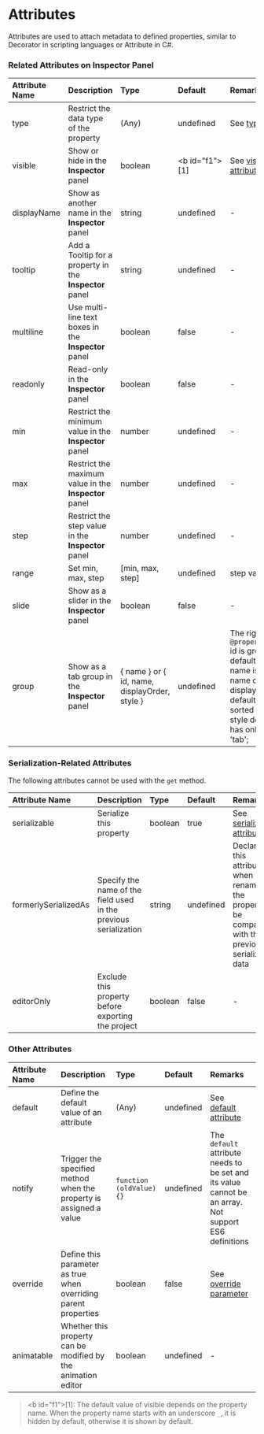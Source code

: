 # Attributes

Attributes are used to attach metadata to defined properties, similar to Decorator in scripting languages or Attribute in C#.

### Related Attributes on Inspector Panel

| Attribute Name | Description | Type | Default | Remarks |
| :--- | :--- | :--- | :--- | :--- |
| type | Restrict the data type of the property | (Any) | undefined | See [type attribute](../ccclass.md#type-parameter) |
| visible | Show or hide in the **Inspector** panel | boolean | <b id="f1">[1]</b> | See [visible attribute](../ccclass.md#visible-parameter) |
| displayName | Show as another name in the **Inspector** panel | string | undefined | - |
| tooltip | Add a Tooltip for a property in the **Inspector** panel | string | undefined | - |
| multiline | Use multi-line text boxes in the **Inspector** panel | boolean | false | - |
| readonly | Read-only in the **Inspector** panel | boolean | false | - |
| min | Restrict the minimum value in the **Inspector** panel | number | undefined | - |
| max | Restrict the maximum value in the **Inspector** panel | number | undefined | - |
| step | Restrict the step value in the **Inspector** panel | number | undefined | - |
| range | Set min, max, step | [min, max, step] | undefined | step value optional |
| slide | Show as a slider in the **Inspector** panel | boolean | false | - |
| group | Show as a tab group in the **Inspector** panel | { name } or { id, name, displayOrder, style } | undefined | The right coding is `@property({group})` <br>id is groupId, default is 'default';<br> name is the display name of this group;<br> displayOrder default is Infinity, sorted at the last;<br> style default and has only value: 'tab';  |

### Serialization-Related Attributes

The following attributes cannot be used with the `get` method.

| Attribute Name | Description | Type | Default | Remarks |
| :--- | :--- | :--- | :--- | :--- |
| serializable | Serialize this property | boolean | true | See [serializable attribute](../ccclass.md#serializable-parameters) |
| formerlySerializedAs | Specify the name of the field used in the previous serialization | string | undefined | Declare this attribute when renaming the property to be compatible with the previously serialized data |
| editorOnly | Exclude this property before exporting the project | boolean | false | - |

### Other Attributes

| Attribute Name | Description | Type | Default | Remarks |
| :--- | :--- | :--- | :--- | :--- |
| default | Define the default value of an attribute | (Any) | undefined | See [default attribute](../ccclass.md#default-parameter) |
| notify | Trigger the specified method when the property is assigned a value | `function (oldValue) {}` | undefined | The `default` attribute needs to be set and its value cannot be an array.<br> Not support ES6 definitions |
| override | Define this parameter as true when overriding parent properties | boolean | false | See [override parameter](../ccclass.md#override-parameters) |
| animatable | Whether this property can be modified by the animation editor | boolean | undefined | - |

> <b id="f1">[1]</b>: The default value of visible depends on the property name. When the property name starts with an underscore `_`, it is hidden by default, otherwise it is shown by default.
